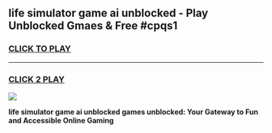 
## life simulator game ai unblocked - Play Unblocked Gmaes & Free #cpqs1
<h3>
<a href="https://premium.freeplayer.one?title=life_simulator_game_ai_unblocked&ref=01M">CLICK TO PLAY</a></h3>
<hr>

<h3>
<a href="https://premium.freeplayer.one?title=life_simulator_game_ai_unblocked&ref=01M">CLICK 2 PLAY</a>
  
</h3>

<a href="https://premium.freeplayer.one?title=life_simulator_game_ai_unblocked&ref=01M"><img src="https://clearcache.store/games.png"></a>


**life simulator game ai unblocked games unblocked: Your Gateway to Fun and Accessible Online Gaming**
